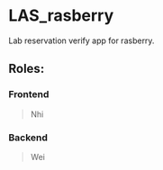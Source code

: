 # LAS_rasberry
Lab reservation verify app for rasberry.
## Roles:
### Frontend
> Nhi
### Backend
> Wei


